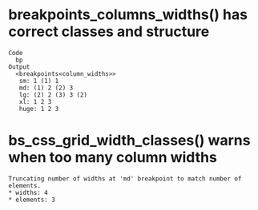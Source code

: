 # breakpoints_columns_widths() has correct classes and structure

    Code
      bp
    Output
      <breakpoints<column_widths>>
       sm: 1 (1) 1
       md: (1) 2 (2) 3
       lg: (2) 2 (3) 3 (2)
       xl: 1 2 3
       huge: 1 2 3

# bs_css_grid_width_classes() warns when too many column widths

    Truncating number of widths at 'md' breakpoint to match number of elements.
    * widths: 4
    * elements: 3

